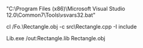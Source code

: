  "C:\Program Files (x86)\Microsoft Visual Studio 12.0\Common7\Tools\vsvars32.bat"
 
 cl  /Fo.\Rectangle.obj  -c src\Rectangle.cpp -I include
 
 Lib.exe /out:Rectangle.lib Rectangle.obj
 
